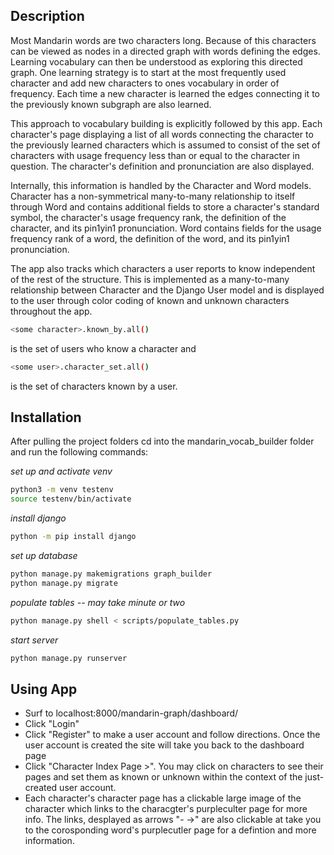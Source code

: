 ## Description
Most Mandarin words are two characters long. Because of this characters can be viewed as nodes in a directed graph with words defining the edges. Learning vocabulary can then be understood as exploring this directed graph. One learning strategy is to start at the most frequently used character and add new characters to ones vocabulary in order of frequency. Each time a new character is learned the edges connecting it to the previously known subgraph are also learned. 

This approach to vocabulary building is explicitly followed by this app. Each character's page displaying a list of all words connecting the character to the previously learned characters which is assumed to consist of the set of characters with usage frequency less than or equal to the character in question. The character's definition and pronunciation are also displayed.

Internally,  this information is handled by the Character and Word models. Character has a non-symmetrical many-to-many relationship to itself through Word and contains additional fields to store a character's standard symbol, the character's usage frequency rank, the definition of the character, and its pin1yin1 pronunciation. Word contains fields for the usage frequency rank of a word, the definition of the word, and its pin1yin1 pronunciation.

The app also tracks which characters a user reports to know independent of the rest of the structure. This is implemented as a many-to-many relationship between Character and the Django User model and is displayed to the user through color coding of known and unknown characters throughout the app.

```sh
<some character>.known_by.all()
```
is the set of users who know a character and
```sh
<some user>.character_set.all() 
```
is the set of characters known by a user.

## Installation
After pulling the project folders cd into the mandarin_vocab_builder folder and run the following commands:

*set up and activate venv*
```sh
python3 -m venv testenv
source testenv/bin/activate
```
*install django*
```sh
python -m pip install django
```
*set up database*
```sh
python manage.py makemigrations graph_builder
python manage.py migrate
```
*populate tables -- may take minute or two*
```sh
python manage.py shell < scripts/populate_tables.py 
```
*start server*
```sh
python manage.py runserver
```

## Using App
- Surf to localhost:8000/mandarin-graph/dashboard/
- Click "Login"
- Click "Register" to make a user account and follow directions. Once the user account is created the site will take you back to the dashboard page 
- Click "Character Index Page >". You may click on characters to see their pages and set them as known or unknown within the context of the just-created user account. 
- Each character's character page has a clickable large image of the character which links to the characgter's purpleculter page for more info. The links, desplayed as arrows "- ->" are also clickable at take you to the corosponding word's purplecutler page for a defintion and more information. 




